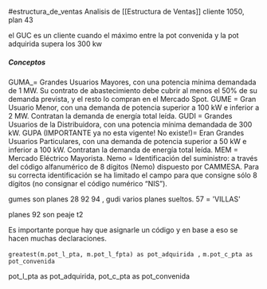 #estructura_de_ventas 
Analisis  de  [[Estructura de Ventas]]
cliente 1050, plan 43


el GUC es un cliente cuando el máximo entre la pot convenida y la pot adquirida supera los 300 kw

##### **Conceptos**
GUMA_= Grandes Usuarios Mayores, con una potencia mínima demandada de 1 MW. Su contrato de abastecimiento debe cubrir al menos el 50% de su demanda prevista, y el resto lo compran en el Mercado Spot.
GUME = Gran Usuario Menor, con una demanda de potencia superior a 100 kW e inferior a 2 MW. Contratan la demanda de energía total leída.
GUDI = Grandes Usuarios de la Distribuidora, con una potencia mínima demandada de 300 kW.
GUPA (IMPORTANTE ya no esta vigente! No existe!)= Eran Grandes Usuarios Particulares, con una demanda de potencia superior a 50 kW e inferior a 100 kW. Contratan la demanda de energía total leída. 
MEM = Mercado Eléctrico Mayorista.
Nemo = Identificación del suministro: a través del código alfanumérico de 8 dígitos (Nemo) dispuesto por CAMMESA. Para su correcta identificación se ha limitado el campo para que consigne sólo 8 dígitos (no consignar el código numérico “NIS”).

gumes son planes 28 92 94 , 
gudi  varios planes sueltos.
57 = 'VILLAS'

planes 92 son peaje t2

Es importante porque hay que asignarle un código y en base a eso se hacen muchas declaraciones. 

`greatest(m.pot_l_pta, m.pot_l_fpta) as pot_adquirida ,`
`m.pot_c_pta as pot_convenida`

pot_l_pta as pot_adquirida, 
pot_c_pta as pot_convenida



